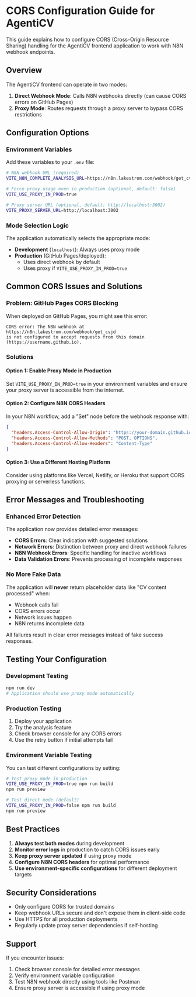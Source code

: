 # CORS Configuration Guide for AgentiCV

This guide explains how to configure CORS (Cross-Origin Resource Sharing) handling for the AgentiCV frontend application to work with N8N webhook endpoints.

## Overview

The AgentiCV frontend can operate in two modes:
1. **Direct Webhook Mode**: Calls N8N webhooks directly (can cause CORS errors on GitHub Pages)
2. **Proxy Mode**: Routes requests through a proxy server to bypass CORS restrictions

## Configuration Options

### Environment Variables

Add these variables to your `.env` file:

```bash
# N8N webhook URL (required)
VITE_N8N_COMPLETE_ANALYSIS_URL=https://n8n.lakestrom.com/webhook/get_cvjd

# Force proxy usage even in production (optional, default: false)
VITE_USE_PROXY_IN_PROD=true

# Proxy server URL (optional, default: http://localhost:3002)
VITE_PROXY_SERVER_URL=http://localhost:3002
```

### Mode Selection Logic

The application automatically selects the appropriate mode:

- **Development** (`localhost`): Always uses proxy mode
- **Production** (GitHub Pages/deployed): 
  - Uses direct webhook by default
  - Uses proxy if `VITE_USE_PROXY_IN_PROD=true`

## Common CORS Issues and Solutions

### Problem: GitHub Pages CORS Blocking

When deployed on GitHub Pages, you might see this error:
```
CORS error: The N8N webhook at https://n8n.lakestrom.com/webhook/get_cvjd 
is not configured to accept requests from this domain (https://username.github.io).
```

### Solutions

#### Option 1: Enable Proxy Mode in Production
Set `VITE_USE_PROXY_IN_PROD=true` in your environment variables and ensure your proxy server is accessible from the internet.

#### Option 2: Configure N8N CORS Headers
In your N8N workflow, add a "Set" node before the webhook response with:
```json
{
  "headers.Access-Control-Allow-Origin": "https://your-domain.github.io",
  "headers.Access-Control-Allow-Methods": "POST, OPTIONS",
  "headers.Access-Control-Allow-Headers": "Content-Type"
}
```

#### Option 3: Use a Different Hosting Platform
Consider using platforms like Vercel, Netlify, or Heroku that support CORS proxying or serverless functions.

## Error Messages and Troubleshooting

### Enhanced Error Detection

The application now provides detailed error messages:

- **CORS Errors**: Clear indication with suggested solutions
- **Network Errors**: Distinction between proxy and direct webhook failures  
- **N8N Webhook Errors**: Specific handling for inactive workflows
- **Data Validation Errors**: Prevents processing of incomplete responses

### No More Fake Data

The application will **never** return placeholder data like "CV content processed" when:
- Webhook calls fail
- CORS errors occur
- Network issues happen
- N8N returns incomplete data

All failures result in clear error messages instead of fake success responses.

## Testing Your Configuration

### Development Testing
```bash
npm run dev
# Application should use proxy mode automatically
```

### Production Testing
1. Deploy your application
2. Try the analysis feature
3. Check browser console for any CORS errors
4. Use the retry button if initial attempts fail

### Environment Variable Testing
You can test different configurations by setting:
```bash
# Test proxy mode in production
VITE_USE_PROXY_IN_PROD=true npm run build
npm run preview

# Test direct mode (default)
VITE_USE_PROXY_IN_PROD=false npm run build  
npm run preview
```

## Best Practices

1. **Always test both modes** during development
2. **Monitor error logs** in production to catch CORS issues early
3. **Keep proxy server updated** if using proxy mode
4. **Configure N8N CORS headers** for optimal performance
5. **Use environment-specific configurations** for different deployment targets

## Security Considerations

- Only configure CORS for trusted domains
- Keep webhook URLs secure and don't expose them in client-side code
- Use HTTPS for all production deployments
- Regularly update proxy server dependencies if self-hosting

## Support

If you encounter issues:
1. Check browser console for detailed error messages
2. Verify environment variable configuration
3. Test N8N webhook directly using tools like Postman
4. Ensure proxy server is accessible if using proxy mode